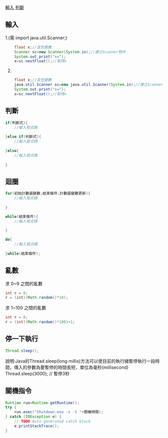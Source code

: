 [輸入](https://github.com/arcaea/2020_NTUB_java/blob/master/00000000_%E7%A8%8B%E5%BC%8F%E7%A2%BC.md#%E8%BC%B8%E5%85%A5)
[判斷](https://github.com/arcaea/2020_NTUB_java/blob/master/00000000_%E7%A8%8B%E5%BC%8F%E7%A2%BC.md#%E5%88%A4%E6%96%B7)

輸入
----
1.(需  import java.util.Scanner;)
```java
    float x;//宣告變數
    Scanner sc=new Scanner(System.in);//建立Scanner物件
    System.out.print("x=");
    x=sc.nextFloat();//取得x
```
2.
```java
    float x;//宣告變數
    java.util.Scanner sc=new java.util.Scanner(System.in);//建立Scanner物件
    System.out.print("x=");
    x=sc.nextFloat();//取得x
```
判斷
----
```java
if(判斷式){
    //輸入程式碼
    
}else if(判斷式){
    //輸入程式碼
     
}else{
    //輸入程式碼
    
}
```
迴圈
----
```java
for(初始計數器變數;結束條件;計數器變數更新){
    //輸入程式碼
    
}

while(結束條件){
    //輸入程式碼
    
}

do{
    //輸入程式碼
    
}while(結束條件);
```
亂數
----
求 0~9 之間的亂數
```java
int r = 0;
r = (int)(Math.random()*10);
```
求 1~100 之間的亂數
```java
int r = 0;
r = (int)(Math.random()*100)+1;
```
停一下執行
----
```java
Thread.sleep();
```
說明:Java的Thread.sleep(long millis)方法可以使目前的執行緒暫停執行一段時間，傳入的參數為要暫停的時間長短，單位為毫秒(millisecond)
Thread.sleep(3000); // 暫停3秒

關機指令
----
```java
Runtime run=Runtime.getRuntime();
try {
    run.exec("Shutdown.exe -s -t "+關機時間);
} catch (IOException e) {
    // TODO Auto-generated catch block
    e.printStackTrace();
}
```
